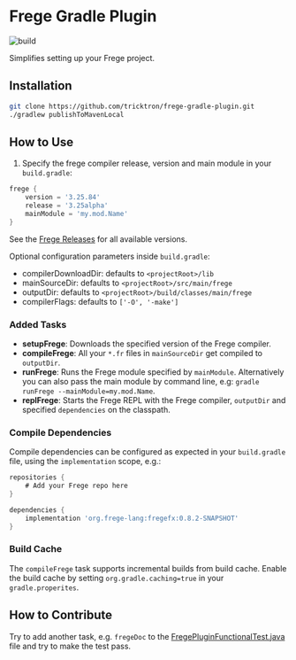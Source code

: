 # Frege Gradle Plugin

![build](https://github.com/tricktron/frege-gradle-plugin/actions/workflows/build.yml/badge.svg)

Simplifies setting up your Frege project.

## Installation

```bash
git clone https://github.com/tricktron/frege-gradle-plugin.git
./gradlew publishToMavenLocal
```

## How to Use
1. Specify the frege compiler release, version and main module in your `build.gradle`:

```groovy
frege {
    version = '3.25.84'
    release = '3.25alpha'
    mainModule = 'my.mod.Name'
}
```

See the [Frege Releases](https://github.com/Frege/frege/releases) for all available versions.

Optional configuration parameters inside `build.gradle`:
- compilerDownloadDir: defaults to `<projectRoot>/lib`
- mainSourceDir: defaults to `<projectRoot>/src/main/frege`
- outputDir: defaults to `<projectRoot>/build/classes/main/frege`
- compilerFlags: defaults to `['-O', '-make']`

### Added Tasks

- **setupFrege**: Downloads the specified version of the Frege compiler.
- **compileFrege**: All your `*.fr` files in `mainSourceDir` get compiled to `outputDir`.
- **runFrege**: Runs the Frege module specified by `mainModule`. Alternatively you can also pass the main module by command line, e.g: `gradle runFrege --mainModule=my.mod.Name`.
- **replFrege**: Starts the Frege REPL with the Frege compiler, `outputDir` and specified `dependencies` on the classpath.

### Compile Dependencies

Compile dependencies can be configured as expected in your `build.gradle` file, using the `implementation` scope, e.g.:

```groovy
repositories {
    # Add your Frege repo here
}

dependencies {
    implementation 'org.frege-lang:fregefx:0.8.2-SNAPSHOT'
}
```

### Build Cache

The `compileFrege` task supports incremental builds from build cache. Enable the build cache by setting `org.gradle.caching=true` in your `gradle.properites`.


## How to Contribute
Try to add another task, e.g. `fregeDoc` to the [FregePluginFunctionalTest.java](src/functionalTest/java/ch/fhnw/thga/gradleplugins/FregePluginFunctionalTest.java) file and try to make the test pass.